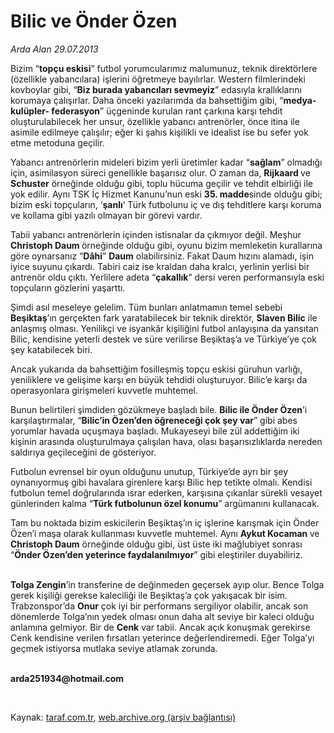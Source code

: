 # Bilic ve Önder Özen

*Arda Alan 29.07.2013*

<div class="yazi"><p>Bizim “<b>topçu eskisi</b>” futbol yorumcularımız malumunuz, teknik direktörlere (özellikle yabancılara) işlerini öğretmeye bayılırlar. Western filmlerindeki kovboylar gibi, “<b>Biz burada yabancıları sevmeyiz</b>” edasıyla krallıklarını korumaya çalışırlar. Daha önceki yazılarımda da bahsettiğim gibi, “<b>medya- kulüpler- federasyon</b>” üçgeninde kurulan rant çarkına karşı tehdit oluşturulabilecek her unsur, özellikle yabancı antrenörler, önce itina ile asimile edilmeye çalışılır; eğer ki şahıs kişilikli ve idealist ise bu sefer yok etme metoduna geçilir. </p>
<p>Yabancı antrenörlerin mideleri bizim yerli üretimler kadar “<b>sağlam</b>” olmadığı için, asimilasyon süreci genellikle başarısız olur. O zaman da, <b>Rijkaard </b>ve<b> Schuster</b> örneğinde olduğu gibi, toplu hücuma geçilir ve tehdit elbirliği ile yok edilir. Aynı TSK İç Hizmet Kanunu’nun eski <b>35. madde</b>sinde olduğu gibi; bizim eski topçuların, ‘<b>şanlı</b>’ Türk futbolunu iç ve dış tehditlere karşı koruma ve kollama gibi yazılı olmayan bir görevi vardır. </p>
<p>Tabii yabancı antrenörlerin içinden istisnalar da çıkmıyor değil. Meşhur <b>Christoph Daum </b>örneğinde olduğu gibi, oyunu bizim memleketin kurallarına göre oynarsanız “<b>Dâhi</b>” <b>Daum</b> olabilirsiniz. Fakat Daum hızını alamadı, işin iyice suyunu çıkardı. Tabiri caiz ise kraldan daha kralcı, yerlinin yerlisi bir antrenör oldu çıktı. Yerlilere adeta “<b>çakallık</b>” dersi veren performansıyla eski topçuların gözlerini yaşarttı.</p>
<p>Şimdi asıl meseleye gelelim. Tüm bunları anlatmamın temel sebebi <b>Beşiktaş</b>’ın gerçekten fark yaratabilecek bir teknik direktör, <b>Slaven Bilic</b> ile anlaşmış olması. Yenilikçi ve isyankâr kişiliğini futbol anlayışına da yansıtan Bilic, kendisine yeterli destek ve süre verilirse Beşiktaş’a ve Türkiye’ye çok şey katabilecek biri. </p>
<p>Ancak yukarıda da bahsettiğim fosilleşmiş topçu eskisi güruhun varlığı, yeniliklere ve gelişime karşı en büyük tehdidi oluşturuyor. Bilic’e karşı da operasyonlara girişmeleri kuvvetle muhtemel. </p>
<p>Bunun belirtileri şimdiden gözükmeye başladı bile. <b>Bilic</b><b> ile Önder Özen</b>’i<b> </b>karşılaştırmalar, “<b>Bilic’in Özen’den öğreneceği çok şey var</b>” gibi abes yorumlar havada uçuşmaya başladı. Mukayeseyi bile zül addettiğim iki kişinin arasında oluşturulmaya çalışılan hava, olası başarısızlıklarda nereden saldırıya geçileceğini de gösteriyor. </p>
<p>Futbolun evrensel bir oyun olduğunu unutup, Türkiye’de ayrı bir şey oynanıyormuş gibi havalara girenlere karşı Bilic hep tetikte olmalı. Kendisi futbolun temel doğrularında ısrar ederken, karşısına çıkanlar sürekli vesayet günlerinden kalma “<b>Türk futbolunun özel konumu</b>” argümanını kullanacak. </p>
<p>Tam bu noktada bizim eskicilerin Beşiktaş’ın iç işlerine karışmak için Önder Özen’i maşa olarak kullanması kuvvetle muhtemel. Aynı <b>Aykut Kocaman </b>ve<b> Christoph Daum</b> örneğinde olduğu gibi, üst üste iki mağlubiyet sonrası “<b>Önder Özen’den yeterince faydalanılmıyor</b>” gibi eleştiriler duyabiliriz. </p>
<p><b><br/>Tolga Zengin</b>’in transferine de değinmeden geçersek ayıp olur. Bence Tolga gerek kişiliği gerekse kaleciliği ile Beşiktaş’a çok yakışacak bir isim. Trabzonspor’da <b>Onur</b> çok iyi bir performans sergiliyor olabilir, ancak son dönemlerde Tolga’nın yedek olması onun daha alt seviye bir kaleci olduğu anlamına gelmiyor. Bir de <b>Cenk</b> var tabii. Ancak açık konuşmak gerekirse Cenk kendisine verilen fırsatları yeterince değerlendiremedi. Eğer Tolga’yı geçmek istiyorsa mutlaka seviye atlamak zorunda.</p><b>
<p><br/>arda251934@hotmail.com</p>
<p></p></b> 
</div>

Kaynak: [taraf.com.tr](http://www.taraf.com.tr:80/arda-alan/makale-bilic-ve-onder-ozen.htm), [web.archive.org (arşiv bağlantısı)](http://web.archive.org/web/20130803171458/http://www.taraf.com.tr:80/arda-alan/makale-bilic-ve-onder-ozen.htm)
